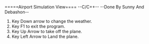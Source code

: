 =====Airport Simulation View====
--C/C++--
--Done By Sunny And Debashon--


1. Key Down arrow to change the weather.
2. Key F1 to exit the program.
3. Key Up Arrow to take off the plane.
4. Key Left Arrow to Land the plane.
